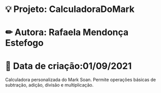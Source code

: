 # 💡 Projeto: CalculadoraDoMark
# ✏ Autora: Rafaela Mendonça Estefogo
# 📅 Data de criação:01/09/2021

Calculadora personalizada do Mark Soan. Permite operações básicas de subtração, adição, divisão e multiplicação.
